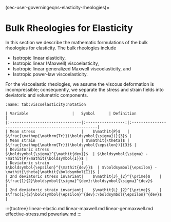 (sec-user-governingeqns-elasticity-rheologies)=
# Bulk Rheologies for Elasticity

In this section we describe the mathematic formulations of the bulk rheologies for elasticity.
The bulk rheologies include

* Isotropic linear elasticity,
* Isotropic linear (Maxwell) viscoelasticity,
* Isotropic linear generalized Maxwell viscoelasticity, and
* Isotropic power-law viscoelasticity.

For the viscoelastic rheologies, we assume the viscous deformation is incompressible; consequently, we separate the stress and strain fields into deviatoric and volumetric components.

```{table} Mathematical notation for viscoelastic formulations.
:name: tab:viscoelasticity:notation

| Variable                   |   Symbol      | Definition                                        |
|:-------------------------------|:-----------------:|:-------------------------------------------------------|
| Mean stress                    |    $\mathit{P}$   | $\frac{\mathop{\mathrm{Tr}}(\boldsymbol{\sigma})}{3}$ |
| Mean strain                    | $\mathit{\theta}$ | $\frac{\mathop{\mathrm{Tr}}(\boldsymbol{\epsilon})}{3}$ |
| Deviatoric stress              | $\boldsymbol{\sigma}^{\mathit{dev}}$  | $\boldsymbol{\sigma} - \mathit{P}\mathit{\boldsymbol{I}}$ |
| Deviatoric strain              | $\boldsymbol{\epsilon}^{\mathit{dev}}$  | $\boldsymbol{\epsilon} - \mathit{\theta}\mathit{\boldsymbol{I}}$ |
| 2nd deviatoric stress invariant|    $\mathit{J}_{2}^{\prime}$    | $\frac{1}{2}\boldsymbol{\sigma}^{dev}:\boldsymbol{\sigma}^{dev}$              |
| 2nd deviatoric strain invariant|    $\mathit{L}_{2}^{\prime}$    | $\frac{1}{2}\boldsymbol{\epsilon}^{dev}:\boldsymbol{\epsilon}^{dev}$              |
```

:::{toctree}
linear-elastic.md
linear-maxwell.md
linear-genmaxwell.md
effective-stress.md
powerlaw.md
:::
